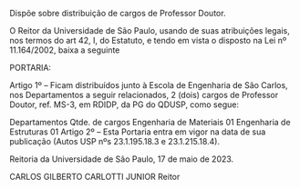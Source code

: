 Dispõe sobre distribuição de cargos de Professor Doutor.

O Reitor da Universidade de São Paulo, usando de suas atribuições legais, nos termos do art 42, I, do Estatuto, e tendo em vista o disposto na Lei nº 11.164/2002, baixa a seguinte

PORTARIA:

Artigo 1º – Ficam distribuídos junto à Escola de Engenharia de São Carlos, nos Departamentos a seguir relacionados, 2 (dois) cargos de Professor Doutor, ref. MS-3, em RDIDP, da PG do QDUSP, como segue:

Departamentos	Qtde. de cargos
Engenharia de Materiais	01
Engenharia de Estruturas	01
Artigo 2º – Esta Portaria entra em vigor na data de sua publicação (Autos USP nºs 23.1.195.18.3 e 23.1.215.18.4).

Reitoria da Universidade de São Paulo, 17 de maio de 2023.

CARLOS GILBERTO CARLOTTI JUNIOR
Reitor
